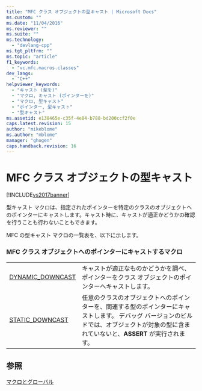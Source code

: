 ```yaml
---
title: "MFC クラス オブジェクトの型キャスト | Microsoft Docs"
ms.custom: ""
ms.date: "11/04/2016"
ms.reviewer: ""
ms.suite: ""
ms.technology: 
  - "devlang-cpp"
ms.tgt_pltfrm: ""
ms.topic: "article"
f1_keywords: 
  - "vc.mfc.macros.classes"
dev_langs: 
  - "C++"
helpviewer_keywords: 
  - "キャスト (型を)"
  - "マクロ, キャスト (ポインターを)"
  - "マクロ, 型キャスト"
  - "ポインター, 型キャスト"
  - "型キャスト"
ms.assetid: e138465e-c35f-4e84-b788-bd200ccf2f0e
caps.latest.revision: 15
author: "mikeblome"
ms.author: "mblome"
manager: "ghogen"
caps.handback.revision: 16
---
```

# MFC クラス オブジェクトの型キャスト
[!INCLUDE[vs2017banner](../../assembler/inline/includes/vs2017banner.md)]

型キャスト マクロは、指定されたポインターを特定のクラスのオブジェクトへのポインターにキャストします。キャスト時に、キャストが適正かどうかの確認を行うことも行わないこともできます。  
  
 MFC の型キャスト マクロの一覧表を、以下に示します。  
  
### MFC クラス オブジェクトへのポインターにキャストするマクロ  
  
|||  
|-|-|  
|[DYNAMIC\_DOWNCAST](../Topic/DYNAMIC_DOWNCAST.md)|キャストが適正なものかどうかを調べ、ポインターをクラス オブジェクトのポインターへキャストします。|  
|[STATIC\_DOWNCAST](../Topic/STATIC_DOWNCAST.md)|任意のクラスのオブジェクトへのポインターを、関連する型のポインターにキャストします。  デバッグ バージョンのビルドでは、オブジェクトが対象の型に含まれていないと、**ASSERT** が実行されます。|  
  
## 参照  
 [マクロとグローバル](../../mfc/reference/mfc-macros-and-globals.md)